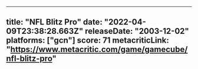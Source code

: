 
---
title: "NFL Blitz Pro"
date: "2022-04-09T23:38:28.663Z"
releaseDate: "2003-12-02"
platforms: ["gcn"]
score: 71
metacriticLink: "https://www.metacritic.com/game/gamecube/nfl-blitz-pro"
---
